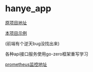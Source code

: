 # hanye_app

[原项目地址](https://github.com/Henryers/hanye-take-out/tree/main)

[本项目示例](http://121.37.200.179:8086/#/)

(前端有个逆天bug没找出来)

各种api接口服务使用go-zero框架重写学习

[prometheus监控地址](http://121.37.200.179:19090/targets?search=)
